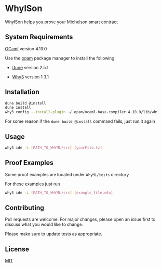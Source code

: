 # WhylSon

WhylSon helps you prove your Michelson smart contract

## System Requirements

[OCaml](https://ocaml.org/docs/install.html) version 4.10.0

Use the [opam](https://opam.ocaml.org/doc/Install.html) package manager to install the following:

- [Dune](https://github.com/ocaml/dune) version 2.5.1

- [Why3](http://why3.lri.fr/) version 1.3.1

## Installation

```bash
dune build @install 
dune install
why3 config --install-plugin ~/.opam/ocaml-base-compiler.4.10.0/lib/why3michelson/plugins/plugin_why3michelson.cmxs
```
For some reason if the `dune build @install` command fails, just run it again

## Usage

```bash
why3 ide -L [PATH_TO_WHYML/src] [yourFile.tz]
```
## Proof Examples

Some proof examples are located under `WhyML/tests` directory

For these examples just run
```bash
why3 ide -L [PATH_TO_WHYML/src] [example_file.mlw]
```

## Contributing
Pull requests are welcome. For major changes, please open an issue first to discuss what you would like to change.

Please make sure to update tests as appropriate.

## License
[MIT](https://choosealicense.com/licenses/mit/)
